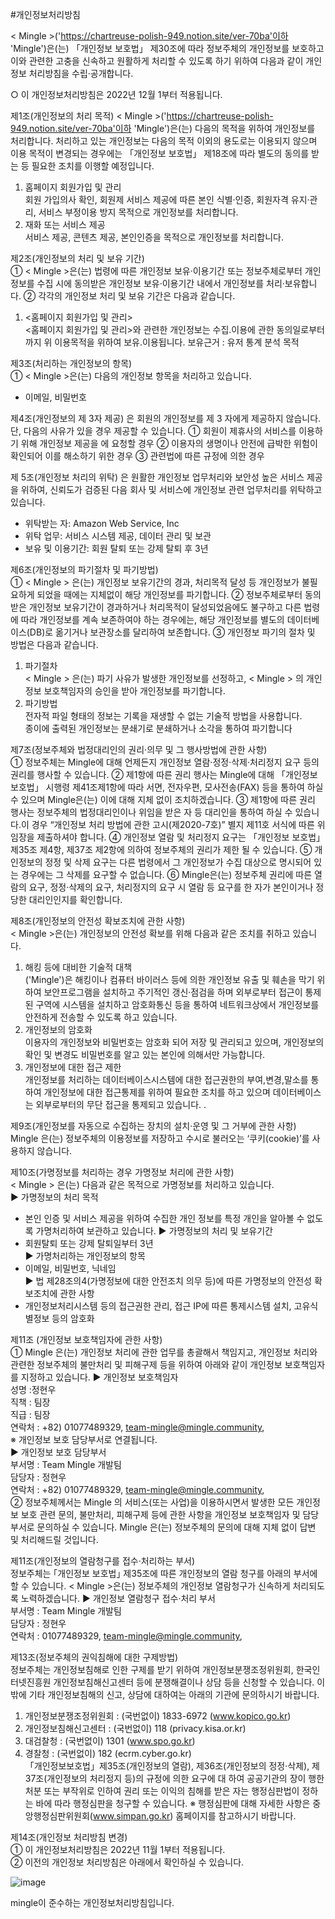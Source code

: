 #개인정보처리방침					
					
					
< Mingle >('https://chartreuse-polish-949.notion.site/ver-70ba'이하 'Mingle')은(는) 「개인정보 보호법」 제30조에 따라 정보주체의 개인정보를 보호하고 이와 관련한 고충을 신속하고 원활하게 처리할 수 있도록 하기 위하여 다음과 같이 개인정보 처리방침을 수립·공개합니다.
					
○ 이 개인정보처리방침은 2022년 12월 1부터 적용됩니다.		
					
					
제1조(개인정보의 처리 목적) 
< Mingle >('https://chartreuse-polish-949.notion.site/ver-70ba'이하 'Mingle')은(는) 다음의 목적을 위하여 개인정보를 처리합니다. 처리하고 있는 개인정보는 다음의 목적 이외의 용도로는 이용되지 않으며 이용 목적이 변경되는 경우에는 「개인정보 보호법」 제18조에 따라 별도의 동의를 받는 등 필요한 조치를 이행할 예정입니다.
1. 홈페이지 회원가입 및 관리				
회원 가입의사 확인, 회원제 서비스 제공에 따른 본인 식별·인증, 회원자격 유지·관리, 서비스 부정이용 방지 목적으로 개인정보를 처리합니다.
2. 재화 또는 서비스 제공					
서비스 제공, 콘텐츠 제공, 본인인증을 목적으로 개인정보를 처리합니다.	

제2조(개인정보의 처리 및 보유 기간)				
① < Mingle >은(는) 법령에 따른 개인정보 보유·이용기간 또는 정보주체로부터 개인정보를 수집 시에 동의받은 개인정보 보유·이용기간 내에서 개인정보를 처리·보유합니다.
② 각각의 개인정보 처리 및 보유 기간은 다음과 같습니다.		
1.	<홈페이지 회원가입 및 관리>					
<홈페이지 회원가입 및 관리>와 관련한 개인정보는 수집.이용에 관한 동의일로부터까지 위 이용목적을 위하여 보유.이용됩니다.
보유근거 : 유저 통계 분석 목적				
					
					
제3조(처리하는 개인정보의 항목) 				
①	 < Mingle >은(는) 다음의 개인정보 항목을 처리하고 있습니다.		
-	이메일, 비밀번호				
					
제4조(개인정보의 제 3자 제공)
<Mingle>은 회원의 개인정보를 제 3 자에게 제공하지 않습니다. 단, 다음의 사유가 있을 경우 제공할 수 있습니다. 
① 회원이 제휴사의 서비스를 이용하기 위해 개인정보 제공을 <Mingle>에 요청할 경우
②  이용자의 생명이나 안전에 급박한 위험이 확인되어 이를 해소하기 위한 경우
③  관련법에 따른 규정에 의한 경우

제 5조(개인정보 처리의 위탁)
 <Mingle>은 원활한 개인정보 업무처리와 보안성 높은 서비스 제공을 위하여, 신뢰도가 검증된 다음 회사 및 서비스에 개인정보 관련 업무처리를 위탁하고 있습니다.
-	위탁받는 자: Amazon Web Service, Inc
-	위탁 업무: 서비스 시스템 제공, 데이터 관리 및 보관
-	보유 및 이용기간: 회원 탈퇴 또는 강제 탈퇴 후 3년

제6조(개인정보의 파기절차 및 파기방법)				
① < Mingle > 은(는) 개인정보 보유기간의 경과, 처리목적 달성 등 개인정보가 불필요하게 되었을 때에는 지체없이 해당 개인정보를 파기합니다.
② 정보주체로부터 동의받은 개인정보 보유기간이 경과하거나 처리목적이 달성되었음에도 불구하고 다른 법령에 따라 개인정보를 계속 보존하여야 하는 경우에는, 해당 개인정보를 별도의 데이터베이스(DB)로 옮기거나 보관장소를 달리하여 보존합니다.
③ 개인정보 파기의 절차 및 방법은 다음과 같습니다.			
1. 파기절차					
< Mingle > 은(는) 파기 사유가 발생한 개인정보를 선정하고, < Mingle > 의 개인정보 보호책임자의 승인을 받아 개인정보를 파기합니다.
2. 파기방법					
전자적 파일 형태의 정보는 기록을 재생할 수 없는 기술적 방법을 사용합니다.	
종이에 출력된 개인정보는 분쇄기로 분쇄하거나 소각을 통하여 파기합니다	

제7조(정보주체와 법정대리인의 권리·의무 및 그 행사방법에 관한 사항)		
① 정보주체는 Mingle에 대해 언제든지 개인정보 열람·정정·삭제·처리정지 요구 등의 권리를 행사할 수 있습니다.
② 제1항에 따른 권리 행사는 Mingle에 대해 「개인정보 보호법」 시행령 제41조제1항에 따라 서면, 전자우편, 모사전송(FAX) 등을 통하여 하실 수 있으며 Mingle은(는) 이에 대해 지체 없이 조치하겠습니다.
③ 제1항에 따른 권리 행사는 정보주체의 법정대리인이나 위임을 받은 자 등 대리인을 통하여 하실 수 있습니다.이 경우 “개인정보 처리 방법에 관한 고시(제2020-7호)” 별지 제11호 서식에 따른 위임장을 제출하셔야 합니다.
④ 개인정보 열람 및 처리정지 요구는 「개인정보 보호법」 제35조 제4항, 제37조 제2항에 의하여 정보주체의 권리가 제한 될 수 있습니다.
⑤ 개인정보의 정정 및 삭제 요구는 다른 법령에서 그 개인정보가 수집 대상으로 명시되어 있는 경우에는 그 삭제를 요구할 수 없습니다.
⑥ Mingle은(는) 정보주체 권리에 따른 열람의 요구, 정정·삭제의 요구, 처리정지의 요구 시 열람 등 요구를 한 자가 본인이거나 정당한 대리인인지를 확인합니다.

제8조(개인정보의 안전성 확보조치에 관한 사항)			
< Mingle >은(는) 개인정보의 안전성 확보를 위해 다음과 같은 조치를 취하고 있습니다.	
1. 해킹 등에 대비한 기술적 대책				
<Mingle>('Mingle')은 해킹이나 컴퓨터 바이러스 등에 의한 개인정보 유출 및 훼손을 막기 위하여 보안프로그램을 설치하고 주기적인 갱신·점검을 하며 외부로부터 접근이 통제된 구역에 시스템을 설치하고 암호화통신 등을 통하여 네트워크상에서 개인정보를 안전하게 전송할 수 있도록 하고 있습니다.
2. 개인정보의 암호화					
이용자의 개인정보와 비밀번호는 암호화 되어 저장 및 관리되고 있으며, 개인정보의 확인 및 변경도 비밀번호를 알고 있는 본인에 의해서만 가능합니다.
3. 개인정보에 대한 접근 제한				
개인정보를 처리하는 데이터베이스시스템에 대한 접근권한의 부여,변경,말소를 통하여 개인정보에 대한 접근통제를 위하여 필요한 조치를 하고 있으며 데이터베이스는  외부로부터의 무단 접근을 통제되고 있습니다. .

제9조(개인정보를 자동으로 수집하는 장치의 설치·운영 및 그 거부에 관한 사항)	
Mingle 은(는) 정보주체의 이용정보를 저장하고 수시로 불러오는 ‘쿠키(cookie)’를 사용하지 않습니다.

제10조(가명정보를 처리하는 경우 가명정보 처리에 관한 사항)		
< Mingle > 은(는) 다음과 같은 목적으로 가명정보를 처리하고 있습니다.		
▶ 가명정보의 처리 목적					
- 본인 인증 및 서비스 제공을 위하여 수집한 개인 정보를 특정 개인을 알아볼 수 없도록 가명처리하여 보관하고 있습니다.
▶ 가명정보의 처리 및 보유기간				
- 회원탈퇴 또는 강제 탈퇴일부터 3년				
▶ 가명처리하는 개인정보의 항목				
- 이메일, 비밀번호, 닉네임				
▶ 법 제28조의4(가명정보에 대한 안전조치 의무 등)에 따른 가명정보의 안전성 확보조치에 관한 사항
- 개인정보처리시스템 등의 접근권한 관리, 접근 IP에 따른 통제시스템 설치, 고유식별정보 등의
암호화					

제11조 (개인정보 보호책임자에 관한 사항) 			
① Mingle 은(는) 개인정보 처리에 관한 업무를 총괄해서 책임지고, 개인정보 처리와 관련한 정보주체의 불만처리 및 피해구제 등을 위하여 아래와 같이 개인정보 보호책임자를 지정하고 있습니다.
▶ 개인정보 보호책임자					
성명 :정현우					
직책 : 팀장					
직급 : 팀장					
연락처 : +82) 01077489329, team-mingle@mingle.community,			
※ 개인정보 보호 담당부서로 연결됩니다.			
▶ 개인정보 보호 담당부서				
부서명 : Team Mingle 개발팀					
담당자 : 정현우					
연락처 : +82) 01077489329, team-mingle@mingle.community,		
② 정보주체께서는 Mingle 의 서비스(또는 사업)을 이용하시면서 발생한 모든 개인정보 보호 관련 문의, 불만처리, 피해구제 등에 관한 사항을 개인정보 보호책임자 및 담당부서로 문의하실 수 있습니다. Mingle 은(는) 정보주체의 문의에 대해 지체 없이 답변 및 처리해드릴 것입니다.

제11조(개인정보의 열람청구를 접수·처리하는 부서)			
정보주체는 ｢개인정보 보호법｣ 제35조에 따른 개인정보의 열람 청구를 아래의 부서에 할 수 있습니다.
< Mingle >은(는) 정보주체의 개인정보 열람청구가 신속하게 처리되도록 노력하겠습니다. 
▶ 개인정보 열람청구 접수·처리 부서				
부서명 : Team Mingle 개발팀					
담당자 : 정현우					
연락처 : 01077489329, team-mingle@mingle.community,		

제13조(정보주체의 권익침해에 대한 구제방법)			
정보주체는 개인정보침해로 인한 구제를 받기 위하여 개인정보분쟁조정위원회, 한국인터넷진흥원 개인정보침해신고센터 등에 분쟁해결이나 상담 등을 신청할 수 있습니다. 이 밖에 기타 개인정보침해의 신고, 상담에 대하여는 아래의 기관에 문의하시기 바랍니다.
1. 개인정보분쟁조정위원회 : (국번없이) 1833-6972 (www.kopico.go.kr)		
2. 개인정보침해신고센터 : (국번없이) 118 (privacy.kisa.or.kr)		
3. 대검찰청 : (국번없이) 1301 (www.spo.go.kr)			
4. 경찰청 : (국번없이) 182 (ecrm.cyber.go.kr)			
「개인정보보호법」제35조(개인정보의 열람), 제36조(개인정보의 정정·삭제), 제37조(개인정보의 처리정지 등)의 규정에 의한 요구에 대 하여 공공기관의 장이 행한 처분 또는 부작위로 인하여 권리 또는 이익의 침해를 받은 자는 행정심판법이 정하는 바에 따라 행정심판을 청구할 수 있습니다.
※ 행정심판에 대해 자세한 사항은 중앙행정심판위원회(www.simpan.go.kr) 홈페이지를 참고하시기 바랍니다.

제14조(개인정보 처리방침 변경)				
① 이 개인정보처리방침은 2022년 11월 1부터 적용됩니다.		
② 이전의 개인정보 처리방침은 아래에서 확인하실 수 있습니다.		

![image](https://user-images.githubusercontent.com/90260251/209222173-d7416d5f-d029-4b26-8e37-06d1bde9c096.png)

mingle이 준수하는 개인정보처리방침입니다. 
